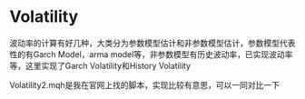 # Volatility

波动率的计算有好几种，大类分为参数模型估计和非参数模型估计，参数模型代表性的有Garch Model，arma model等，非参数模型有历史波动率，已实现波动率等，这里实现了Garch Volatility和History Volatility

Volatility2.mqh是我在官网上找的脚本，实现比较有意思，可以一同对比一下
